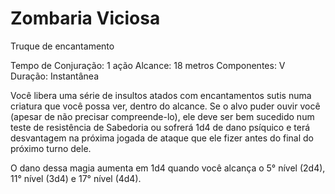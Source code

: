 # Zombaria Viciosa
Truque de encantamento

Tempo de Conjuração: 1 ação Alcance: 18 metros Componentes: V  
Duração: Instantânea

Você libera uma série de insultos atados com encantamentos sutis numa criatura que você possa ver, dentro do alcance. Se o alvo puder ouvir você (apesar de não precisar compreende-lo), ele deve ser bem sucedido num teste de resistência de Sabedoria ou sofrerá 1d4 de dano psíquico e terá desvantagem na próxima jogada de ataque que ele fizer antes do final do próximo turno dele.

O dano dessa magia aumenta em 1d4 quando você alcança o 5° nível (2d4), 11° nível (3d4) e 17° nível (4d4).